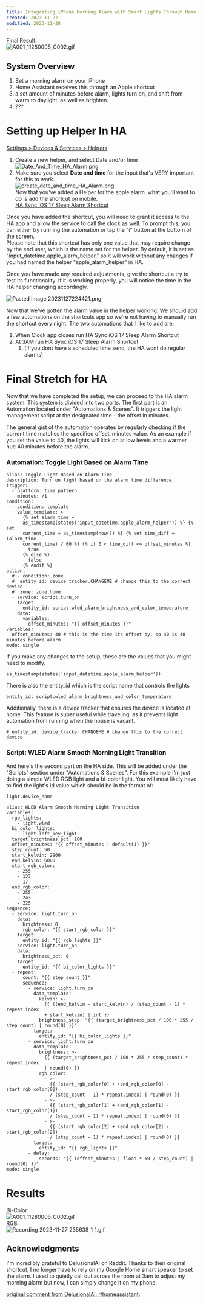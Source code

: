 ```yaml
---
Title: Integrating iPhone Morning Alarm with Smart Lights Through Home Assistant
created: 2023-11-27
modified: 2023-11-28
---
```


Final Result:  
![A001_11280005_C002.gif](A001_11280005_C002.gif)

## System Overview

1. Set a morning alarm on your iPhone
1. Home Assistant receives this through an Apple shortcut
1. a set amount of minutes before alarm, lights turn on, and shift from warm to daylight, as well as brighten.
1. ???

# Setting up Helper In HA

[Settings > Devices & Services > Helpers](https://my.home-assistant.io/redirect/helpers/)

1. Create a new helper, and select Date and/or time  
   ![Date_And_Time_HA_Alarm.png](Date_And_Time_HA_Alarm.png)
1. Make sure you select **Date and time** for the input that's VERY important for this to work.  
   ![create_date_and_time_HA_Alarm.png](create_date_and_time_HA_Alarm.png)  
   Now that you've added a Helper for the apple alarm. what you'll want to do is add the shortcut on mobile.  
   [HA Sync iOS 17 Sleep Alarm Shortcut](https://www.icloud.com/shortcuts/e71ab4d7795b4283833e9b0ee7d8b140)

Once you have added the shortcut, you will need to grant it access to the HA app and allow the service to call the clock as well. To prompt this, you can either try running the automation or tap the "i" button at the bottom of the screen.  
Please note that this shortcut has only one value that may require change by the end user, which is the name set for the helper. By default, it is set as "input_datetime.apple_alarm_helper," so it will work without any changes if you had named the helper "apple_alarm_helper" in HA.

Once you have made any required adjustments, give the shortcut a try to test its functionality. If it is working properly, you will notice the time in the HA helper changing accordingly.

![Pasted image 20231127224421.png](Pasted%20image%2020231127224421.png)

Now that we've gotten the alarm value in the helper working. We should add a few automations on the shortcuts app so we're not having to manually run the shortcut every night. The two automations that I like to add are:

1. When Clock app closes run HA Sync iOS 17 Sleep Alarm Shortcut
1. At 3AM run HA Sync iOS 17 Sleep Alarm Shortcut
   1. (if you dont have a scheduled time send, the HA wont do regular alarms) 

# Final Stretch for HA

Now that we have completed the setup, we can proceed to the HA alarm system. This system is divided into two parts. The first part is an Automation located under "Automations & Scenes". It triggers the light management script at the designated time - the offset in minutes.

The general gist of the automation operates by regularly checking if the current time matches the specified offset_minutes value. As an example if you set the value to 40, the lights will kick on at low levels and a warmer hue 40 minutes before the alarm. 

### Automation: Toggle Light Based on Alarm Time

````
alias: Toggle Light Based on Alarm Time
description: Turn on light based on the alarm time difference.
trigger:
  - platform: time_pattern
    minutes: /1
condition:
  - condition: template
    value_template: >
      {% set alarm_time =
      as_timestamp(states('input_datetime.apple_alarm_helper')) %} {% set
      current_time = as_timestamp(now()) %} {% set time_diff = (alarm_time -
      current_time) / 60 %} {% if 0 < time_diff <= offset_minutes %}
        true
      {% else %}
        false
      {% endif %}
action:
  # - condition: zone
  #  entity_id: device_tracker.CHANGEME # change this to the correct device
  #  zone: zone.home
  - service: script.turn_on
    target:
      entity_id: script.wled_alarm_brightness_and_color_temperature
    data:
      variables:
        offset_minutes: "{{ offset_minutes }}"
variables:
  offset_minutes: 40 # this is the time its offset by, so 40 is 40 minutes before alarm
mode: single
````

If you make any changes to the setup, these are the values that you might need to modify.

````
as_timestamp(states('input_datetime.apple_alarm_helper'))
````

There is also the entity_id which is the script name that controls the lights

````
entity_id: script.wled_alarm_brightness_and_color_temperature
````

Additionally, there is a device tracker that ensures the device is located at home. This feature is super useful while traveling, as it prevents light automation from running when the house is vacant.

````
# entity_id: device_tracker.CHANGEME # change this to the correct device
````

### Script: WLED Alarm Smooth Morning Light Transition

And here's the second part on the HA side. This will be added under the "Scripts" section under "Automations & Scenes". For this example i'm just doing a simple WLED RGB light and a bi-color light. You will most likely have to find the light's id value which should be in the format of:

````
light.device_name
````

````
alias: WLED Alarm Smooth Morning Light Transition
variables:
  rgb_lights:
    - light.wled
  bi_color_lights:
    - light.left_key_light
  target_brightness_pct: 100
  offset_minutes: "{{ offset_minutes | default(3) }}"
  step_count: 50
  start_kelvin: 2900
  end_kelvin: 6000
  start_rgb_color:
    - 255
    - 137
    - 17
  end_rgb_color:
    - 255
    - 243
    - 225
sequence:
  - service: light.turn_on
    data:
      brightness: 0
      rgb_color: "{{ start_rgb_color }}"
    target:
      entity_id: "{{ rgb_lights }}"
  - service: light.turn_on
    data:
      brightness_pct: 0
    target:
      entity_id: "{{ bi_color_lights }}"
  - repeat:
      count: "{{ step_count }}"
      sequence:
        - service: light.turn_on
          data_template:
            kelvin: >-
              {{ ((end_kelvin - start_kelvin) / (step_count - 1) * repeat.index
              + start_kelvin) | int }}
            brightness_step: "{{ (target_brightness_pct / 100 * 255 / step_count) | round(0) }}"
          target:
            entity_id: "{{ bi_color_lights }}"
        - service: light.turn_on
          data_template:
            brightness: >-
              {{ (target_brightness_pct / 100 * 255 / step_count) * repeat.index
              | round(0) }}
            rgb_color:
              - >-
                {{ (start_rgb_color[0] + (end_rgb_color[0] - start_rgb_color[0])
                / (step_count - 1) * repeat.index) | round(0) }}
              - >-
                {{ (start_rgb_color[1] + (end_rgb_color[1] - start_rgb_color[1])
                / (step_count - 1) * repeat.index) | round(0) }}
              - >-
                {{ (start_rgb_color[2] + (end_rgb_color[2] - start_rgb_color[2])
                / (step_count - 1) * repeat.index) | round(0) }}
          target:
            entity_id: "{{ rgb_lights }}"
        - delay:
            seconds: "{{ (offset_minutes | float * 60 / step_count) | round(0) }}"
mode: single
````

# Results

Bi-Color:  
![A001_11280005_C002.gif](A001_11280005_C002.gif)  
RGB:  
![Recording 2023-11-27 235638_1_1.gif](Recording%202023-11-27%20235638_1_1.gif)

## Acknowledgments

I'm incredibly grateful to DelusionalAI on Reddit. Thanks to their original shortcut, I no longer have to rely on my Google Home smart speaker to set the alarm. I used to quietly call out across the room at 3am to adjust my morning alarm but now, I can simply change it on my phone.

[original comment from DelusionalAI: r/homeassistant](https://www.reddit.com/r/homeassistant/comments/17fmyt8/its_now_very_easy_to_get_your_ios_wakeup_alarm/).
